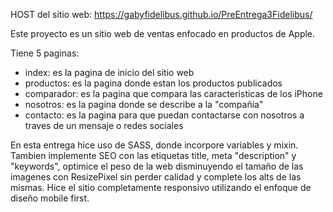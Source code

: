 HOST del sitio web: https://gabyfidelibus.github.io/PreEntrega3Fidelibus/

Este proyecto es un sitio web de ventas enfocado en productos de Apple.

Tiene 5 paginas:
 - index: es la pagina de inicio del sitio web
 - productos: es la pagina donde estan los productos publicados
 - comparador: es la pagina que compara las caracteristicas de los iPhone
 - nosotros: es la pagina donde se describe a la "compañia"
 - contacto: es la pagina para que puedan contactarse con nosotros a traves de un mensaje o redes sociales

En esta entrega hice uso de SASS, donde incorpore variables y mixin.
Tambien implemente SEO con las etiquetas title, meta "description" y "keywords", optimice el peso de la web disminuyendo el tamaño de las imagenes con ResizePixel sin perder calidad y complete los alts de las mismas.
Hice el sitio completamente responsivo utilizando el enfoque de diseño mobile first.
